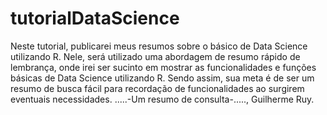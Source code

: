 # tutorialDataScience
Neste tutorial, publicarei meus resumos sobre o básico de Data Science utilizando R.
Nele, será utilizado uma abordagem de resumo rápido de lembrança, onde irei ser sucinto em mostrar as funcionalidades e funções básicas de Data Science utilizando R.
Sendo assim, sua meta é de ser um resumo de busca fácil para recordação de funcionalidades ao surgirem eventuais necessidades.
.....-Um resumo de consulta-.....,
Guilherme Ruy.

